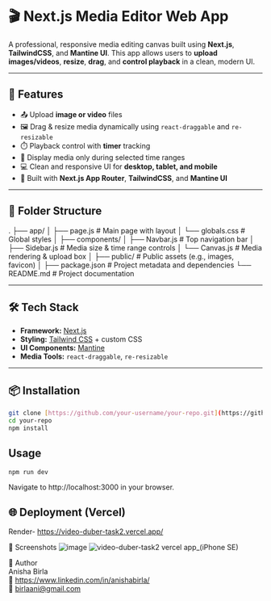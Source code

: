 # 🎬 Next.js Media Editor Web App

A professional, responsive media editing canvas built using **Next.js**, **TailwindCSS**, and **Mantine UI**. This app allows users to **upload images/videos**, **resize**, **drag**, and **control playback** in a clean, modern UI.

---

## 🚀 Features

- 📤 Upload **image or video** files
- 🖼️ Drag & resize media dynamically using `react-draggable` and `re-resizable`
- ⏱️ Playback control with **timer** tracking
- 🎯 Display media only during selected time ranges
- 💻 Clean and responsive UI for **desktop, tablet, and mobile**
- 🌙 Built with **Next.js App Router**, **TailwindCSS**, and **Mantine UI**

---

## 📁 Folder Structure  
.
├── app/
│   ├── page.js          # Main page with layout
│   └── globals.css      # Global styles
│
├── components/
│   ├── Navbar.js        # Top navigation bar
│   ├── Sidebar.js       # Media size & time range controls
│   └── Canvas.js        # Media rendering & upload box
│
├── public/              # Public assets (e.g., images, favicon)
│
├── package.json         # Project metadata and dependencies
└── README.md            # Project documentation



---

## 🛠️ Tech Stack

- **Framework:** [Next.js](https://nextjs.org/)
- **Styling:** [Tailwind CSS](https://tailwindcss.com/) + custom CSS
- **UI Components:** [Mantine](https://mantine.dev/)
- **Media Tools:** `react-draggable`, `re-resizable`

---

## 📦 Installation

```bash
git clone [https://github.com/your-username/your-repo.git](https://github.com/Anisha2123/VideoDuberTask2)
cd your-repo
npm install

```
## Usage
```
npm run dev
```

Navigate to http://localhost:3000 in your browser.

## 🌐 Deployment (Vercel)
Render- https://video-duber-task2.vercel.app/

📸 Screenshots
![image](https://github.com/user-attachments/assets/b9af7531-8d73-4eb9-b1a2-b896276f33e3)
![video-duber-task2 vercel app_(iPhone SE)](https://github.com/user-attachments/assets/bdc92579-82e3-474a-8c4e-59bd3b21e269)


🙌 Author  
Anisha Birla  
🔗 https://www.linkedin.com/in/anishabirla/  
📧 birlaani@gmail.com  

